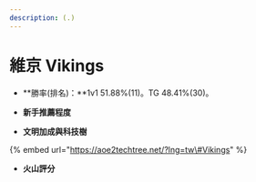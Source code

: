 ```yaml
---
description: (.)
---
```


# 維京 Vikings

* **勝率\(排名\)：**1v1 51.88%\(11\)。TG 48.41%\(30\)。
* **新手推薦程度**



* **文明加成與科技樹**

{% embed url="https://aoe2techtree.net/?lng=tw\#Vikings" %}

* **火山評分**



